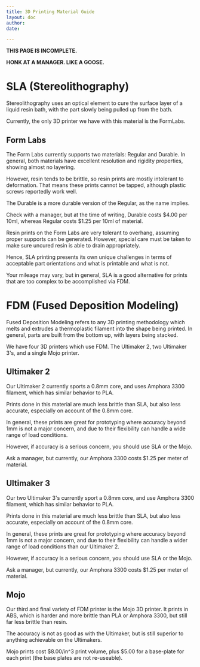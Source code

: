 ```yaml
---
title: 3D Printing Material Guide
layout: doc
author:
date:

---
```


**THIS PAGE IS INCOMPLETE.**

**HONK AT A MANAGER. LIKE A GOOSE.**

# SLA (Stereolithography)
Stereolithography uses an optical element to cure the surface layer of a liquid resin bath, with the part slowly being pulled up from the bath.

Currently, the only 3D printer we have with this material is the FormLabs.

## Form Labs
The Form Labs currently supports two materials: Regular and Durable. In general, both materials have excellent resolution and rigidity properties, showing almost no layering.

However, resin tends to be brittle, so resin prints are mostly intolerant to deformation. That means these prints cannot be tapped, although plastic screws reportedly work well.

The Durable is a more durable version of the Regular, as the name implies.

Check with a manager, but at the time of writing, Durable costs $4.00 per 10ml, whereas Regular costs $1.25 per 10ml of material.

Resin prints on the Form Labs are very tolerant to overhang, assuming proper supports can be generated. However, special care must be taken to make sure uncured resin is able to drain appropriately.

Hence, SLA printing presents its own unique challenges in terms of acceptable part orientations and what is printable and what is not.

Your mileage may vary, but in general, SLA is a good alternative for prints that are too complex to be accomplished via FDM.

# FDM (Fused Deposition Modeling)

Fused Deposition Modeling refers to any 3D printing methodology which melts and extrudes a thermoplastic filament into the shape being printed. In general, parts are built from the bottom up, with layers being stacked.

We have four 3D printers which use FDM. The Ultimaker 2, two Ultimaker 3's, and a single Mojo printer.

## Ultimaker 2

Our Ultimaker 2 currently sports a 0.8mm core, and uses Amphora 3300 filament, which has similar behavior to PLA.

Prints done in this material are much less brittle than SLA, but also less accurate, especially on account of the 0.8mm core.

In general, these prints are great for prototyping where accuracy beyond 1mm is not a major concern, and due to their flexibility can handle a wide range of load conditions.

However, if accuracy is a serious concern, you should use SLA or the Mojo.

Ask a manager, but currently, our Amphora 3300 costs $1.25 per meter of material.

## Ultimaker 3

Our two Ultimaker 3's currently sport a 0.8mm core, and use Amphora 3300 filament, which has similar behavior to PLA.

Prints done in this material are much less brittle than SLA, but also less accurate, especially on account of the 0.8mm core.

In general, these prints are great for prototyping where accuracy beyond 1mm is not a major concern, and due to their flexibility can handle a wider range of load conditions than our Ultimaker 2.

However, if accuracy is a serious concern, you should use SLA or the Mojo.

Ask a manager, but currently, our Amphora 3300 costs $1.25 per meter of material.

## Mojo

Our third and final variety of FDM printer is the Mojo 3D printer. It prints in ABS, which is harder and more brittle than PLA or Amphora 3300, but still far less brittle than resin.

The accuracy is not as good as with the Ultimaker, but is still superior to anything achievable on the Ultimakers.

Mojo prints cost $8.00/in^3 print volume, plus $5.00 for a base-plate for each print (the base plates are not re-useable).
